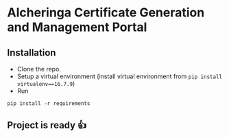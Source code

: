# Alcheringa Certificate Generation and Management Portal


## Installation
* Clone the repo.
* Setup a virtual environment (install virtual environment from ```pip install virtualenv==16.7.9```)
* Run 
```
pip install -r requirements
```


## Project is ready :thumbsup:
